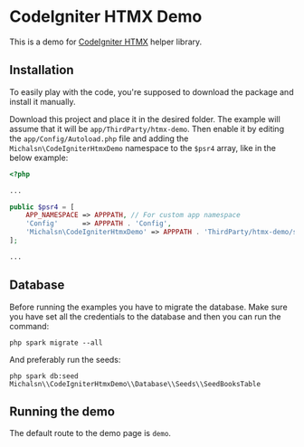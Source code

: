 # CodeIgniter HTMX Demo

This is a demo for [CodeIgniter HTMX](https://github.com/michalsn/codeigniter-htmx) helper library.

## Installation

To easily play with the code, you're supposed to download the package and install it manually.

Download this project and place it in the desired folder. The example will assume that it will be `app/ThirdParty/htmx-demo`. Then enable it by editing the `app/Config/Autoload.php` file and adding the `Michalsn\CodeIgniterHtmxDemo` namespace to the `$psr4` array, like in the below example:

```php
<?php

...

public $psr4 = [
    APP_NAMESPACE => APPPATH, // For custom app namespace
    'Config'      => APPPATH . 'Config',
    'Michalsn\CodeIgniterHtmxDemo' => APPPATH . 'ThirdParty/htmx-demo/src',
];

...
```

## Database

Before running the examples you have to migrate the database. Make sure you have set all the credentials to the database and then you can run the command:

    php spark migrate --all

And preferably run the seeds:

    php spark db:seed Michalsn\\CodeIgniterHtmxDemo\\Database\\Seeds\\SeedBooksTable

## Running the demo

The default route to the demo page is `demo`.